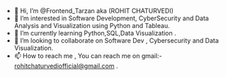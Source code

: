 - 👋 Hi, I’m @Frontend_Tarzan aka (ROHIT CHATURVEDI)
- 👀 I’m interested in Software Development, CyberSecurity and Data Analysis and Visualization using Python and Tableau. 
- 🌱 I’m currently learning Python,SQL,Data Visualization .
- 💞️ I’m looking to collaborate on Software Dev , Cybersecurity and Data Visualization.
- 📫 How to reach me , You can reach me on gmail:- rohitchaturvediofficial@gmail.com .

<!---
ROHIT-1112/ROHIT CHATURVEDI is a ✨ special ✨ repository because its `README.md` (this file) appears on your GitHub profile.
You can click the Preview link to take a look at your changes.
--->
